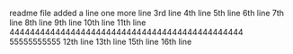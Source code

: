 readme file
added a line
one more line
3rd line
4th line
5th line
6th line
7th line
8th line
9th line
10th line
11th line
4444444444444444444444444444444444444444444444
55555555555
12th line
13th line
15th line
16th line

